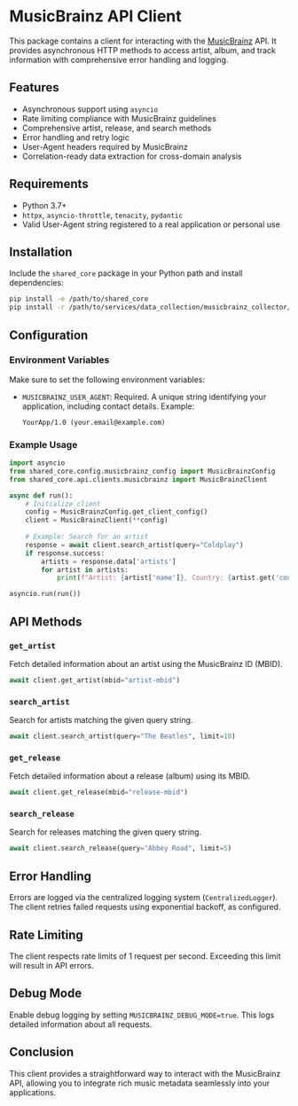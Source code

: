 # MusicBrainz API Client

This package contains a client for interacting with the [MusicBrainz](https://musicbrainz.org/) API. It provides asynchronous HTTP methods to access artist, album, and track information with comprehensive error handling and logging.

## Features

- Asynchronous support using `asyncio`
- Rate limiting compliance with MusicBrainz guidelines
- Comprehensive artist, release, and search methods
- Error handling and retry logic
- User-Agent headers required by MusicBrainz
- Correlation-ready data extraction for cross-domain analysis

## Requirements

- Python 3.7+
- `httpx`, `asyncio-throttle`, `tenacity`, `pydantic`
- Valid User-Agent string registered to a real application or personal use

## Installation

Include the `shared_core` package in your Python path and install dependencies:

```bash
pip install -e /path/to/shared_core
pip install -r /path/to/services/data_collection/musicbrainz_collector/requirements.txt
```

## Configuration

### Environment Variables

Make sure to set the following environment variables:

- `MUSICBRAINZ_USER_AGENT`: Required. A unique string identifying your application, including contact details. Example:
  
  ```plaintext
  YourApp/1.0 (your.email@example.com)
  ```

### Example Usage

```python
import asyncio
from shared_core.config.musicbrainz_config import MusicBrainzConfig
from shared_core.api.clients.musicbrainz import MusicBrainzClient

async def run():
    # Initialize client
    config = MusicBrainzConfig.get_client_config()
    client = MusicBrainzClient(**config)
    
    # Example: Search for an artist
    response = await client.search_artist(query="Coldplay")
    if response.success:
        artists = response.data['artists']
        for artist in artists:
            print(f"Artist: {artist['name']}, Country: {artist.get('country', 'Unknown')}")

asyncio.run(run())
```

## API Methods

### `get_artist`
Fetch detailed information about an artist using the MusicBrainz ID (MBID).

```python
await client.get_artist(mbid="artist-mbid")
```

### `search_artist`
Search for artists matching the given query string.

```python
await client.search_artist(query="The Beatles", limit=10)
```

### `get_release`
Fetch detailed information about a release (album) using its MBID.

```python
await client.get_release(mbid="release-mbid")
```

### `search_release`
Search for releases matching the given query string.

```python
await client.search_release(query="Abbey Road", limit=5)
```

## Error Handling
Errors are logged via the centralized logging system (`CentralizedLogger`). The client retries failed requests using exponential backoff, as configured.

## Rate Limiting
The client respects rate limits of 1 request per second. Exceeding this limit will result in API errors.

## Debug Mode
Enable debug logging by setting `MUSICBRAINZ_DEBUG_MODE=true`. This logs detailed information about all requests.

## Conclusion
This client provides a straightforward way to interact with the MusicBrainz API, allowing you to integrate rich music metadata seamlessly into your applications.
